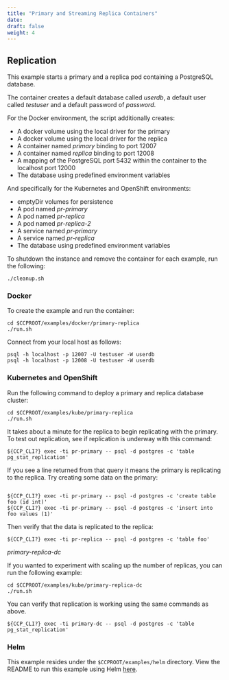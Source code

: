```yaml
---
title: "Primary and Streaming Replica Containers"
date:
draft: false
weight: 4
---
```


## Replication

This example starts a primary and a replica pod containing a PostgreSQL database.

The container creates a default database called *userdb*, a default user called
*testuser* and a default password of *password*.

For the Docker environment, the script additionally creates:

 * A docker volume using the local driver for the primary
 * A docker volume using the local driver for the replica
 * A container named *primary* binding to port 12007
 * A container named *replica* binding to port 12008
 * A mapping of the PostgreSQL port 5432 within the container to the localhost port 12000
 * The database using predefined environment variables

And specifically for the Kubernetes and OpenShift environments:

 * emptyDir volumes for persistence
 * A pod named *pr-primary*
 * A pod named *pr-replica*
 * A pod named *pr-replica-2*
 * A service named *pr-primary*
 * A service named *pr-replica*
 * The database using predefined environment variables

To shutdown the instance and remove the container for each example, run the following:
```
./cleanup.sh
```

### Docker

To create the example and run the container:
```
cd $CCPROOT/examples/docker/primary-replica
./run.sh
```

Connect from your local host as follows:
```
psql -h localhost -p 12007 -U testuser -W userdb
psql -h localhost -p 12008 -U testuser -W userdb
```

### Kubernetes and OpenShift

Run the following command to deploy a primary and replica database cluster:

```
cd $CCPROOT/examples/kube/primary-replica
./run.sh
```

It takes about a minute for the replica to begin replicating with the
primary.  To test out replication, see if replication is underway
with this command:

```
${CCP_CLI?} exec -ti pr-primary -- psql -d postgres -c 'table pg_stat_replication'
```

If you see a line returned from that query it means the primary is replicating
to the replica.  Try creating some data on the primary:

```

${CCP_CLI?} exec -ti pr-primary -- psql -d postgres -c 'create table foo (id int)'
${CCP_CLI?} exec -ti pr-primary -- psql -d postgres -c 'insert into foo values (1)'
```

Then verify that the data is replicated to the replica:

```
${CCP_CLI?} exec -ti pr-replica -- psql -d postgres -c 'table foo'
```

*primary-replica-dc*

If you wanted to experiment with scaling up the number of replicas, you can run the following example:

```
cd $CCPROOT/examples/kube/primary-replica-dc
./run.sh
```

You can verify that replication is working using the same commands as above.

```
${CCP_CLI?} exec -ti primary-dc -- psql -d postgres -c 'table pg_stat_replication'
```

### Helm

This example resides under the `$CCPROOT/examples/helm` directory. View the README to run this example
using Helm [here](https://github.com/CrunchyData/crunchy-containers/blob/master/examples/helm/primary-replica/README.md).
